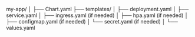 my-app/
│
├── Chart.yaml
├── templates/
│   ├── deployment.yaml
│   ├── service.yaml
│   ├── ingress.yaml (if needed)
│   ├── hpa.yaml (if needed)
│   ├── configmap.yaml (if needed)
│   └── secret.yaml (if needed)
│
└── values.yaml

